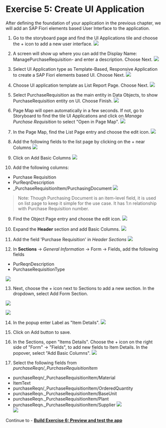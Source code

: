 # Exercise 5: Create UI Application
After defining the foundation of your application in the previous chapter, we will add an SAP Fiori elements based User Interface to the application.

1. Go to the storyboard page and find the UI Applications tile and choose the + icon to add a new user interface.
![](images/UI_001.png)

2. A screen will show up where you can add the Display Name: ManagePurchaseRequisition-<Your-User-ID> and enter a description. Choose Next.
![](images/UI_002.png)

3. Select UI Application type as Template-Based, Responsive Application to create a SAP Fiori elements based UI. Choose Next.
![](images/UI_003.png)

4. Choose UI application template as List Report Page. Choose Next.
![](images/UI_004.png)

5. Select PurchaseRequisition as the main entity in Data Objects, to show PurchaseRequisition entity on UI. Choose Finish.
![](images/UI_005.png)

6. Page Map will open automatically in a few seconds. If not, go to Storyboard to find the tile UI Applications and click on *Manage Purchase Requisition* to select "Open in Page Map".
![](images/UI_006.png)
   
7. In the Page Map, find the List Page entry and choose the edit icon.
![](images/UI_007.png)
   
8. Add the following fields to the list page by clicking on the + near Columns
   ![](images/Plus.png)

9. Click on Add Basic Columns
![](images/AddBasic.png)

11. Add the following columns:
- Purchase Requisition
- PurReqnDescription
- _PurchaseRequisitionItem/PurchasingDocument
![](images/ListPageCols.png)

> Note: Though Purchasing Document is an item-level field, it is used on list page to keep it simple for the use case. It has 1:n relationship with Purchase Requisition number.

9. Find the Object Page entry and choose the edit icon.
![](images/UI_009.png)

10. Expand the **Header** section and add Basic Columns.
![](images/HeaderBasic.png)

11.  Add the field 'Purchase Requisition' in *Header Sections*
![](images/UI_010.png)

12. In **Sections** -> *General Information* -> Form -> Fields, add the following fields
- PurReqnDescription
- PurchaseRequisitionType

![](images/ObjectCols.png)

13. Next, choose the + icon next to Sections to add a new section. In the dropdown, select Add Form Section.

![](images/UI_012.png)

![](images/AddForm.png)
    
 
14. In the popup enter Label as "Item Details".
![](images/UI_013.png)
 
15. Click on Add button to save.

16. In the Sections, open "Items Details". Choose the + icon on the right side of "Form" -> "Fields", to add new fields to Item Details. In the popover, select "Add Basic Columns".
![](images/UI_015.png)  

17. Select the following fields from *purchaseReqn/_PurchaseRequisitionItem*

- purchaseReqn/_PurchaseRequisitionItem/Material
- ItemText
- purchaseReqn/_PurchaseRequisitionItem/OrderedQuantity
- purchaseReqn._PurchaseRequisitionItem/BaseUnit
- purchaseReqn._PurchaseRequisitionItem/Plant
- purchaseReqn._PurchaseRequisitionItem/Supplier
![](images/UI_014.png)    
![](images/UI_016.png)  


Continue to - **[Build Exercise 6: Preview and test the app](../../../buildcode/exercises/ex6/README.md)**
